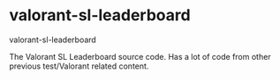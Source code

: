 # valorant-sl-leaderboard
valorant-sl-leaderboard

The Valorant SL Leaderboard source code. Has a lot of code from other previous test/Valorant related content.
